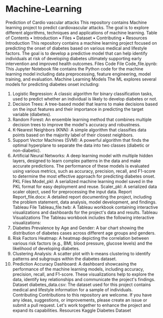 # Machine-Learning
Prediction of Cardio vascular attacks 
This repository contains Machine learning project to predict cardiovascular attacks. The goal is to explore different algorithms, techniques and applications of machine learning.
Table of Contents
•	Introduction
•	Files 
•	Dataset
•	Contributing
•	Resources
Introduction
This repository contains a machine learning project focused on predicting the onset of diabetes based on various medical and lifestyle factors. The goal is to develop a predictive model that can help identify individuals at risk of developing diabetes ultimately supporting early intervention and improved health outcomes.
Files
Code File
Code_file.ipynb: This Jupyter Notebook file contains the Python code for the machine learning model including data preprocessing, feature engineering, model training, and evaluation.
Machine Learning Models
The ML explores several models for predicting diabetes onset including:
1.	Logistic Regression: A classic algorithm for binary classification tasks, used to predict whether an individual is likely to develop diabetes or not.
2.	Decision Trees: A tree-based model that learns to make decisions based on the input features and their importance in predicting the target variable (diabetes).
3.	Random Forest: An ensemble learning method that combines multiple decision trees to improve the model's accuracy and robustness.
4.	K-Nearest Neighbors (KNN): A simple algorithm that classifies data points based on the majority label of their closest neighbors.
5.	Support Vector Machines (SVM): A powerful algorithm that finds the optimal hyperplane to separate the data into two classes (diabetic or non-diabetic).
6.	Artificial Neural Networks: A deep learning model with multiple hidden layers, designed to learn complex patterns in the data and make accurate predictions.
The performance of these models is evaluated using various metrics, such as accuracy, precision, recall, and F1-score to determine the most effective approach for predicting diabetes onset.
PKL Files
Model_pkl: A serialized machine learning model saved in the PKL format for easy deployment and reuse.
Scaler_pkl: A serialized data scaler object, used for preprocessing the input data.
Report
Report_file.docx: A detailed report documenting the project, including the problem statement, data analysis, model development, and findings.
Tableau File
Tableau_file.twb: A Tableau workbook containing interactive visualizations and dashboards for the project's data and results.
Tableau Visualizations
The Tableau workbook includes the following interactive visualizations:
1.	Diabetes Prevalence by Age and Gender: A bar chart showing the distribution of diabetes cases across different age groups and genders.
2.	Risk Factors Heatmap: A heatmap depicting the correlation between various risk factors (e.g., BMI, blood pressure, glucose levels) and the likelihood of developing diabetes.
3.	Clustering Analysis: A scatter plot with k-means clustering to identify patterns and subgroups within the diabetes dataset.
4.	Prediction Accuracy Dashboard: A dashboard showcasing the performance of the machine learning models, including accuracy, precision, recall, and F1-score.
These visualizations help to explore the data, identify key relationships and communicate the project's findings.
Dataset
diabetes_data.csv: The dataset used for this project contains medical and lifestyle information for a sample of individuals.
Contributing
Contributions to this repository are welcome. If you have any ideas, suggestions, or improvements, please create an issue or submit a pull request. Let's work together to enhance the project and expand its capabilities.
Resources
Kaggle Diabetes Dataset

